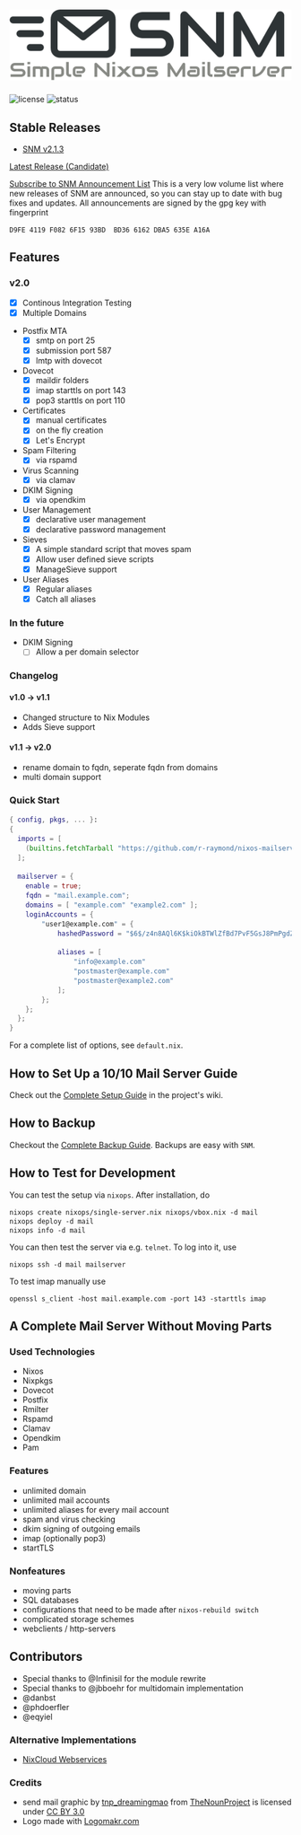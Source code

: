 # ![Simple Nixos MailServer][logo]
![license](https://img.shields.io/badge/license-GPL3-brightgreen.svg)
![status](https://travis-ci.org/r-raymond/nixos-mailserver.svg?branch=master)


## Stable Releases

* [SNM v2.1.3](https://github.com/r-raymond/nixos-mailserver/releases/v2.1.3)

[Latest Release (Candidate)](https://github.com/r-raymond/nixos-mailserver/releases/latest)

[Subscribe to SNM Announcement List](https://www.freelists.org/list/snm)
This is a very low volume list where new releases of SNM are announced, so you
can stay up to date with bug fixes and updates. All announcements are signed by
the gpg key with fingerprint

```
D9FE 4119 F082 6F15 93BD  BD36 6162 DBA5 635E A16A
```


## Features
### v2.0
 * [x] Continous Integration Testing
 * [x] Multiple Domains
 * Postfix MTA
    - [x] smtp on port 25
    - [x] submission port 587
    - [x] lmtp with dovecot
 * Dovecot
    - [x] maildir folders
    - [x] imap starttls on port 143
    - [x] pop3 starttls on port 110
 * Certificates
    - [x] manual certificates
    - [x] on the fly creation
    - [x] Let's Encrypt
 * Spam Filtering
    - [x] via rspamd
 * Virus Scanning
    - [x] via clamav
 * DKIM Signing
    - [x] via opendkim
 * User Management
    - [x] declarative user management
    - [x] declarative password management
 * Sieves
    - [x] A simple standard script that moves spam
    - [x] Allow user defined sieve scripts
    - [x] ManageSieve support
 * User Aliases
    - [x] Regular aliases
    - [x] Catch all aliases

### In the future

  * DKIM Signing
    - [ ] Allow a per domain selector

### Changelog

#### v1.0 -> v1.1
 * Changed structure to Nix Modules
 * Adds Sieve support

#### v1.1 -> v2.0
 * rename domain to fqdn, seperate fqdn from domains
 * multi domain support

### Quick Start

```nix
{ config, pkgs, ... }:
{
  imports = [
    (builtins.fetchTarball "https://github.com/r-raymond/nixos-mailserver/archive/v2.1.3.tar.gz")
  ];

  mailserver = {
    enable = true;
    fqdn = "mail.example.com";
    domains = [ "example.com" "example2.com" ];
    loginAccounts = {
        "user1@example.com" = {
            hashedPassword = "$6$/z4n8AQl6K$kiOkBTWlZfBd7PvF5GsJ8PmPgdZsFGN1jPGZufxxr60PoR0oUsrvzm2oQiflyz5ir9fFJ.d/zKm/NgLXNUsNX/";

            aliases = [
                "info@example.com"
                "postmaster@example.com"
                "postmaster@example2.com"
            ];
        };
    };
  };
}
```

For a complete list of options, see `default.nix`.



## How to Set Up a 10/10 Mail Server Guide
Check out the [Complete Setup Guide](https://github.com/r-raymond/nixos-mailserver/wiki/A-Complete-Setup-Guide) in the project's wiki.

## How to Backup

Checkout the [Complete Backup Guide](https://github.com/r-raymond/nixos-mailserver/wiki/A-Complete-Backup-Guide). Backups are easy with `SNM`.

## How to Test for Development

You can test the setup via `nixops`. After installation, do

```
nixops create nixops/single-server.nix nixops/vbox.nix -d mail
nixops deploy -d mail
nixops info -d mail
```

You can then test the server via e.g. `telnet`. To log into it, use

```
nixops ssh -d mail mailserver
```

To test imap manually use

```
openssl s_client -host mail.example.com -port 143 -starttls imap
```


## A Complete Mail Server Without Moving Parts

### Used Technologies
 * Nixos
 * Nixpkgs
 * Dovecot
 * Postfix
 * Rmilter
 * Rspamd
 * Clamav
 * Opendkim
 * Pam

### Features
 * unlimited domain
 * unlimited mail accounts
 * unlimited aliases for every mail account
 * spam and virus checking
 * dkim signing of outgoing emails
 * imap (optionally pop3)
 * startTLS

### Nonfeatures
 * moving parts
 * SQL databases
 * configurations that need to be made after `nixos-rebuild switch`
 * complicated storage schemes
 * webclients / http-servers

## Contributors
 * Special thanks to @Infinisil for the module rewrite
 * Special thanks to @jbboehr for multidomain implementation
 * @danbst
 * @phdoerfler
 * @eqyiel

### Alternative Implementations
 * [NixCloud Webservices](https://github.com/nixcloud/nixcloud-webservices)

### Credits
 * send mail graphic by [tnp_dreamingmao](https://thenounproject.com/dreamingmao)
   from [TheNounProject](https://thenounproject.com/) is licensed under
   [CC BY 3.0](http://creativecommons.org/~/3.0/)
 * Logo made with [Logomakr.com](https://logomakr.com)




[logo]: logo/logo.png
